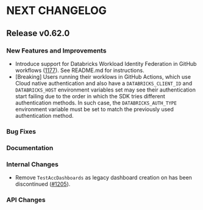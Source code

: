 # NEXT CHANGELOG

## Release v0.62.0

### New Features and Improvements
* Introduce support for Databricks Workload Identity Federation in GitHub workflows ([1177](https://github.com/databricks/databricks-sdk-go/pull/1177)).
  See README.md for instructions.
* [Breaking] Users running their worklows in GitHub Actions, which use Cloud native authentication and also have a `DATABRICKS_CLIENT_ID` and `DATABRICKS_HOST` 
  environment variables set may see their authentication start failing due to the order in which the SDK tries different authentication methods.
  In such case, the `DATABRICKS_AUTH_TYPE` environment variable must be set to match the previously used authentication method.  

### Bug Fixes

### Documentation

### Internal Changes
* Remove `TestAccDashboards` as legacy dashboard creation on has been discontinued ([#1205](https://github.com/databricks/databricks-sdk-go/pull/1205)).

### API Changes
